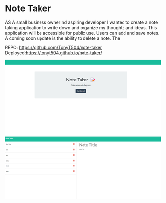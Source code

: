 # Note Taker 

AS A small business owner nd aspiring developer I wanted to create a note taking application to write down and organize my thoughts and ideas. This application will be accessible for public use. Users can add and save notes. A coming soon update is the ability to delete a note. The

REPO: https://github.com/TonyT504/note-taker
Deployed:https://tonyt504.github.io/note-taker/

![Screenshot](./public/assets/Screenshot%202022-05-15%20172400.png)
![Screenshot2](./public/assets/Screenshot%202022-05-15%20172449.png)


